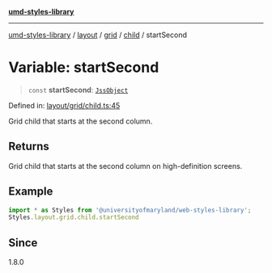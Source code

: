[**umd-styles-library**](../../../../../../README.md)

***

[umd-styles-library](../../../../../../modules.md) / [layout](../../../../../README.md) / [grid](../../../README.md) / [child](../README.md) / startSecond

# Variable: startSecond

> `const` **startSecond**: [`JssObject`](../../../../../../utilities/namespaces/transform/type-aliases/JssObject.md)

Defined in: [layout/grid/child.ts:45](https://github.com/UMD-Digital/design-system/blob/ada30a44686a89a90941bbd44a6f156101fc9b44/packages/styles/source/layout/grid/child.ts#L45)

Grid child that starts at the second column.

## Returns

Grid child that starts at the second column on high-definition screens.

## Example

```typescript
import * as Styles from '@universityofmaryland/web-styles-library';
Styles.layout.grid.child.startSecond
```

## Since

1.8.0
